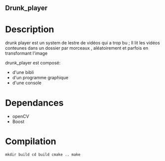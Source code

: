 ## Drunk_player
# Description
drunk player est un system de lestre de vidéos qui a trop bu ; Il lit les vidéos conteunes dans un dossier par morceaux , aléatoirement et parfois en transformant l'image

drunk_player est composé:
* d'une bibli
* d'un programme graphique
* d'une console
# Dependances
* openCV
* Boost
# Compilation



`mkdir build
cd build
cmake ..
make` 

